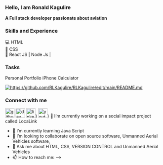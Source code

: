 ### Hello, I am Ronald Kagulire

**A Full stack developer passionate about aviation**
### Skills and Experience
💻 HTML <BR>
📱 CSS <br>
📳 React JS | Node Js |

### Tasks
Personal Portfolio
iPhone Calculator

<a href="https://github.com/RLKagulire/github-readme-stats"><img align="center" src="https://github-readme-stats.vercel.app/api?username=RLKagulire&show_icons=true&include_all_commits=true&theme=buefy&hide_border=true" alt="https://github.com/RLKagulire/RLKagulire/edit/main/README.md"/></a>

### Connect with me
[<img src='https://cdn.jsdelivr.net/npm/simple-icons@3.0.1/icons/github.svg' alt='github' height='30'>](https://github.com/RLKagulire) 
[<img src='https://cdn.jsdelivr.net/npm/simple-icons@3.0.1/icons/dev-dot-to.svg' alt='dev' height='30'>](https://dev.to/RLKagulire) 
[<img src='https://cdn.jsdelivr.net/npm/simple-icons@3.0.1/icons/linkedin.svg' alt='linkedin' height='30'>](https://www.linkedin.com/in/ronnie-kagulire-6684b440/))
[<img src='https://cdn.jsdelivr.net/npm/simple-icons@3.0.1/icons/youtube.svg' alt='youtube' height='30'>](https://www.youtube.com/@ronniekagulire995))
🔭 I’m currently working on a social impact project called LocaLink
- 🌱 I’m currently learning Java Script
- 👯 I’m looking to collaborate on open source software, Unmanned Aerial Vehicles software, 
- 💬 Ask me about HTML, CSS, VERSION CONTROL and Unmanned Aerial Vehicles
- 📫 How to reach me:
-->
